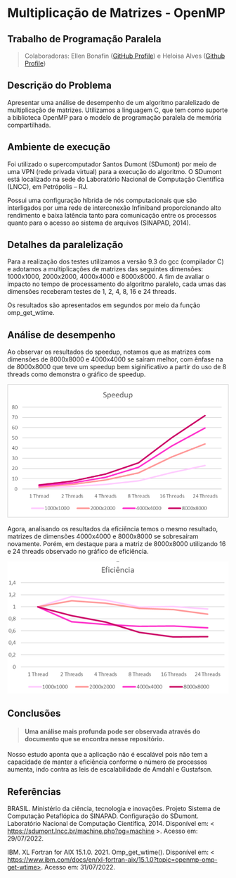 # Multiplicação de Matrizes - OpenMP
## Trabalho de Programação Paralela

>Colaboradoras: Ellen Bonafin ([GitHub Profile](https://github.com/EllenBonafin)) e Heloisa Alves ([Github Profile](https://github.com/Helogizzy))

## Descrição do Problema
Apresentar uma análise de desempenho de um algoritmo paralelizado de multiplicação de matrizes. Utilizamos a linguagem C, que tem como suporte a biblioteca OpenMP para o modelo de programação paralela de memória compartilhada. 

## Ambiente de execução

Foi utilizado o supercomputador Santos Dumont (SDumont) por meio de uma VPN (rede privada virtual) para a execução do algoritmo. O SDumont está localizado na sede do Laboratório Nacional de Computação Científica (LNCC), em Petrópolis – RJ. 

Possui uma configuração híbrida de nós computacionais que são interligados por uma rede de interconexão Infiniband proporcionando alto rendimento e baixa latência tanto para comunicação entre os processos quanto para o acesso ao sistema de arquivos (SINAPAD, 2014).

## Detalhes da paralelização
Para a realização dos testes utilizamos a versão 9.3 do gcc (compilador C) e adotamos a multiplicações de matrizes das seguintes dimensões: 1000x1000, 2000x2000, 4000x4000 e 8000x8000. A fim de avaliar o impacto no tempo de processamento do algoritmo paralelo, cada umas das dimensões receberam testes de 1, 2, 4, 8, 16 e 24 threads. 

Os resultados são apresentados em segundos por meio da função omp_get_wtime.

## Análise de desempenho
Ao observar os resultados do speedup, notamos que as matrizes com dimensões de 8000x8000 e 4000x4000 se saíram melhor, com ênfase na de 8000x8000 que teve um speedup bem siginificativo a partir do uso de 8 threads como demonstra o gráfico de speedup.


![speedup](./folder/speedup.png)


Agora, analisando os resultados da eficiência temos o mesmo resultado, matrizes de dimensões 4000x4000 e 8000x8000 se sobresaíram novamente. Porém, em destaque para a matriz de 8000x8000 utilizando 16 e 24 threads observado no gráfico de eficiência.


![eficiencia](./folder/eficiencia.png)


## Conclusões
> #### Uma análise mais profunda pode ser observada através do documento que se encontra nesse repositório.

Nosso estudo aponta que a aplicação não é escalável pois não tem a capacidade de manter a eficiência conforme o número de processos aumenta, indo contra as leis de escalabilidade de Amdahl e Gustafson.

## Referências

BRASIL. Ministério da ciência, tecnologia e inovações. Projeto Sistema de Computação Petaflópica do SINAPAD. Configuração do SDumont. Laboratório Nacional de Computação Científica, 2014. Disponível em: < https://sdumont.lncc.br/machine.php?pg=machine >. Acesso em: 29/07/2022.

IBM. XL Fortran for AIX 15.1.0. 2021. Omp_get_wtime(). Disponível em: < https://www.ibm.com/docs/en/xl-fortran-aix/15.1.0?topic=openmp-omp-get-wtime>. Acesso em: 31/07/2022.
